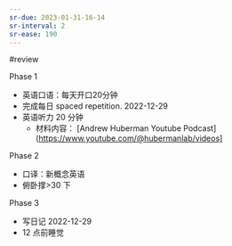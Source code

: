 ```yaml
---
sr-due: 2023-01-31-16-14
sr-interval: 2
sr-ease: 190
---
```


#review 

Phase 1
- 英语口语：每天开口20分钟
- 完成每日 spaced repetition. 2022-12-29
- 英语听力 20 分钟
	- 材料内容： [Andrew Huberman Youtube Podcast](https://www.youtube.com/@hubermanlab/videos]

Phase 2
- 口译：新概念英语
- 俯卧撑>30 下

Phase 3
- 写日记 2022-12-29
- 12 点前睡觉